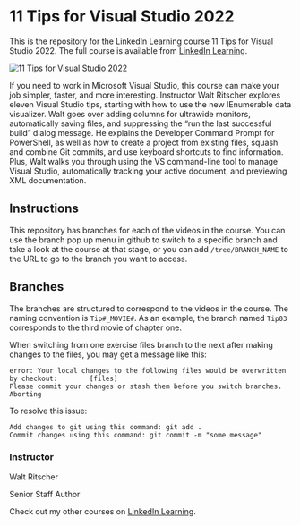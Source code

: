 # 11 Tips for Visual Studio 2022
This is the repository for the LinkedIn Learning course 11 Tips for Visual Studio 2022. The full course is available from [LinkedIn Learning][lil-course-url].

![11 Tips for Visual Studio 2022][lil-thumbnail-url] 

If you need to work in Microsoft Visual Studio, this course can make your job simpler, faster, and more interesting. Instructor Walt Ritscher explores eleven Visual Studio tips, starting with how to use the new IEnumerable data visualizer. Walt goes over adding columns for ultrawide monitors, automatically saving files, and suppressing the “run the last successful build” dialog message. He explains the Developer Command Prompt for PowerShell, as well as how to create a project from existing files, squash and combine Git commits, and use keyboard shortcuts to find information.  Plus, Walt walks you through using the VS command-line tool to manage Visual Studio, automatically tracking your active document, and previewing XML documentation.

## Instructions
This repository has branches for each of the videos in the course. You can use the branch pop up menu in github to switch to a specific branch and take a look at the course at that stage, or you can add `/tree/BRANCH_NAME` to the URL to go to the branch you want to access.

## Branches
The branches are structured to correspond to the videos in the course. The naming convention is `Tip#_MOVIE#`. As an example, the branch named `Tip03` corresponds to the third movie of chapter one. 

When switching from one exercise files branch to the next after making changes to the files, you may get a message like this:

    error: Your local changes to the following files would be overwritten by checkout:        [files]
    Please commit your changes or stash them before you switch branches.
    Aborting

To resolve this issue:
	
    Add changes to git using this command: git add .
	Commit changes using this command: git commit -m "some message"


### Instructor

Walt Ritscher 
                            
Senior Staff Author

                            

Check out my other courses on [LinkedIn Learning](https://www.linkedin.com/learning/instructors/walt-ritscher).

[lil-course-url]: https://www.linkedin.com/learning/11-tips-for-visual-studio-2022
[lil-thumbnail-url]: https://cdn.lynda.com/course/3215115/3215115-1659468492758-16x9.jpg
